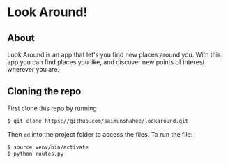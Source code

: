 # Look Around!
## About

Look Around is an app that let's you find new places around you. With this app you can find places you like, and discover new points of interest wherever you are.

## Cloning the repo

First clone this repo by running

```bash
$ git clone https://github.com/saimunshahee/lookaround.git
```

Then `cd` into the project folder to access the files.
To run the file:

```bash
$ source venv/bin/activate
$ python routes.py
```
